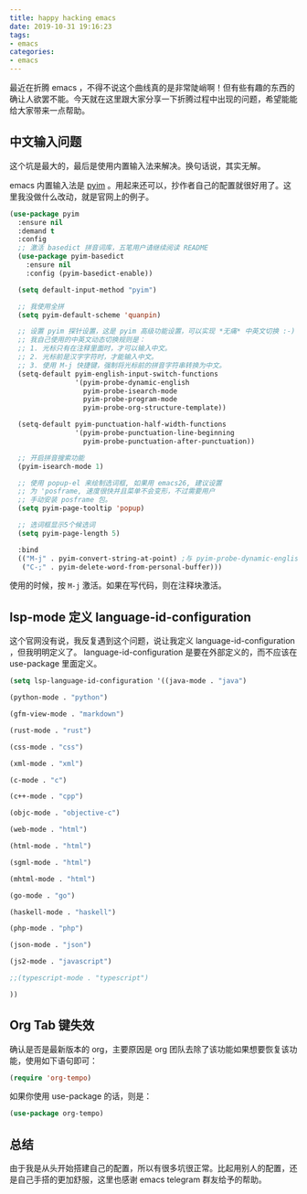 ```yaml
---
title: happy hacking emacs
date: 2019-10-31 19:16:23
tags:
- emacs
categories:
- emacs
---
```


最近在折腾 emacs ，不得不说这个曲线真的是非常陡峭啊！但有些有趣的东西的确让人欲罢不能。今天就在这里跟大家分享一下折腾过程中出现的问题，希望能能给大家带来一点帮助。

<!--more-->

## 中文输入问题

这个坑是最大的，最后是使用内置输入法来解决。换句话说，其实无解。

emacs 内置输入法是 [pyim](https://github.com/tumashu/pyim) 。用起来还可以，抄作者自己的配置就很好用了。这里我没做什么改动，就是官网上的例子。

``` lisp
(use-package pyim
  :ensure nil
  :demand t
  :config
  ;; 激活 basedict 拼音词库，五笔用户请继续阅读 README
  (use-package pyim-basedict
    :ensure nil
    :config (pyim-basedict-enable))

  (setq default-input-method "pyim")

  ;; 我使用全拼
  (setq pyim-default-scheme 'quanpin)

  ;; 设置 pyim 探针设置，这是 pyim 高级功能设置，可以实现 *无痛* 中英文切换 :-)
  ;; 我自己使用的中英文动态切换规则是：
  ;; 1. 光标只有在注释里面时，才可以输入中文。
  ;; 2. 光标前是汉字字符时，才能输入中文。
  ;; 3. 使用 M-j 快捷键，强制将光标前的拼音字符串转换为中文。
  (setq-default pyim-english-input-switch-functions
                '(pyim-probe-dynamic-english
                  pyim-probe-isearch-mode
                  pyim-probe-program-mode
                  pyim-probe-org-structure-template))

  (setq-default pyim-punctuation-half-width-functions
                '(pyim-probe-punctuation-line-beginning
                  pyim-probe-punctuation-after-punctuation))

  ;; 开启拼音搜索功能
  (pyim-isearch-mode 1)

  ;; 使用 popup-el 来绘制选词框, 如果用 emacs26, 建议设置
  ;; 为 'posframe, 速度很快并且菜单不会变形，不过需要用户
  ;; 手动安装 posframe 包。
  (setq pyim-page-tooltip 'popup)

  ;; 选词框显示5个候选词
  (setq pyim-page-length 5)

  :bind
  (("M-j" . pyim-convert-string-at-point) ;与 pyim-probe-dynamic-english 配合
   ("C-;" . pyim-delete-word-from-personal-buffer)))
```
使用的时候，按 `M-j` 激活。如果在写代码，则在注释块激活。

## lsp-mode 定义 language-id-configuration

这个官网没有说，我反复遇到这个问题，说让我定义 language-id-configuration ，但我明明定义了。
language-id-configuration 是要在外部定义的，而不应该在 use-package 里面定义。

``` lisp
(setq lsp-language-id-configuration '((java-mode . "java")

(python-mode . "python")

(gfm-view-mode . "markdown")

(rust-mode . "rust")

(css-mode . "css")

(xml-mode . "xml")

(c-mode . "c")

(c++-mode . "cpp")

(objc-mode . "objective-c")

(web-mode . "html")

(html-mode . "html")

(sgml-mode . "html")

(mhtml-mode . "html")

(go-mode . "go")

(haskell-mode . "haskell")

(php-mode . "php")

(json-mode . "json")

(js2-mode . "javascript")

;;(typescript-mode . "typescript")

))
```

## Org Tab 键失效

确认是否是最新版本的 org，主要原因是 org 团队去除了该功能如果想要恢复该功能，使用如下语句即可：
``` lisp
(require 'org-tempo) 
```
如果你使用 use-package 的话，则是：
``` lisp
(use-package org-tempo)
```

## 总结

由于我是从头开始搭建自己的配置，所以有很多坑很正常。比起用别人的配置，还是自己手搭的更加舒服，这里也感谢 emacs telegram 群友给予的帮助。
